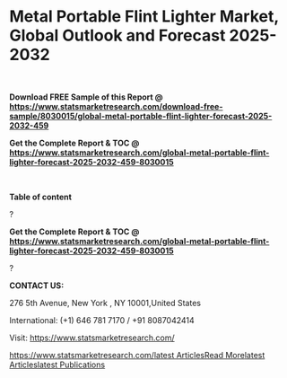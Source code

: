 <h1>Metal Portable Flint Lighter Market, Global Outlook and Forecast 2025-2032</h1><br/><p><strong>Download FREE Sample of this Report @ <a href="https://www.statsmarketresearch.com/download-free-sample/8030015/global-metal-portable-flint-lighter-forecast-2025-2032-459">https://www.statsmarketresearch.com/download-free-sample/8030015/global-metal-portable-flint-lighter-forecast-2025-2032-459</a></strong></p>
 
 
 
 <div><b>Get the Complete Report & TOC @ <a href="https://www.statsmarketresearch.com/global-metal-portable-flint-lighter-forecast-2025-2032-459-8030015">https://www.statsmarketresearch.com/global-metal-portable-flint-lighter-forecast-2025-2032-459-8030015</a></b></div>
 
 
 
 <p><br />
 
 <b>Table of content</b></p>
 
 
 
 <p>? </p>
 
 
 
 <div><b>Get the Complete Report & TOC @ <a href="https://www.statsmarketresearch.com/global-metal-portable-flint-lighter-forecast-2025-2032-459-8030015">https://www.statsmarketresearch.com/global-metal-portable-flint-lighter-forecast-2025-2032-459-8030015</a></b></div>
 
 
 
 <p>? </p>
 
 
 
 <p><b>CONTACT US:</b><br />
 
 276 5th Avenue, New York , NY 10001,United States<br />
 
 International: (+1) 646 781 7170 / +91 8087042414<br />
 
 Visit: <a href="https://www.statsmarketresearch.com/">https://www.statsmarketresearch.com/</a><br />
 
 <a href="https://gyeongbokgung.com">https://www.statsmarketresearch.com/</a><a href="https://hallyeomaritime.com">latest Articles</a><a href="https://jingwansa.com">Read More</a><a href="https://nguoiviet.jp/">latest Articles</a><a href="https://www.intelmarketresearch.com/">latest Publications</a></p>